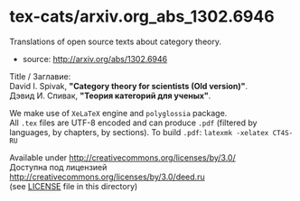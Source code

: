 # tex-cats/arxiv.org\_abs\_1302.6946
Translations of open source texts about category theory.  

* source: http://arxiv.org/abs/1302.6946

Title / Заглавие:  
David I. Spivak, **"Category theory for scientists (Old version)"**.  
Дэвид И. Спивак, **"Теория категорий для ученых"**.  

We make use of `XeLaTeX` engine and `polyglossia` package.  
All `.tex` files are UTF-8 encoded and can produce `.pdf` (filtered by languages, by chapters, by sections). 
To build `.pdf`: `latexmk -xelatex CT4S-RU`  

Available under http://creativecommons.org/licenses/by/3.0/  
Доступна под лицензией http://creativecommons.org/licenses/by/3.0/deed.ru  
(see [LICENSE](https://github.com/zeitraffer/tex-cats/blob/master/arxiv.org_abs_1302.6946/LICENSE) file in this directory)
